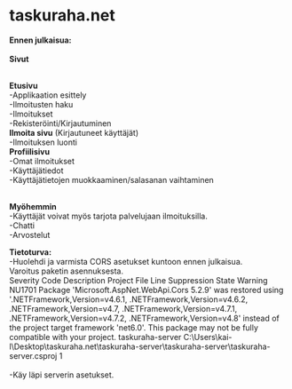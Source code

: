 # taskuraha.net

**Ennen julkaisua:**
<br/>
<br/>**Sivut**

<br/>**Etusivu**
<br/>-Applikaation esittely
<br/>-Ilmoitusten haku
<br/>-Ilmoitukset
<br/>-Rekisteröinti/Kirjautuminen
<br/>**Ilmoita sivu** (Kirjautuneet käyttäjät)
<br/>-Ilmoituksen luonti
<br/>**Profiilisivu**
<br/>-Omat ilmoitukset
<br/>-Käyttäjätiedot
<br/>-Käyttäjätietojen muokkaaminen/salasanan vaihtaminen

<br/>**Myöhemmin**
<br/>-Käyttäjät voivat myös tarjota palvelujaan ilmoituksilla.
<br/>-Chatti
<br/>-Arvostelut

**Tietoturva:**
<br/>-Huolehdi ja varmista CORS asetukset kuntoon ennen julkaisua.
<br/>Varoitus paketin asennuksesta.
<br/>Severity	Code	Description	Project	File	Line	Suppression State
Warning	NU1701	Package 'Microsoft.AspNet.WebApi.Cors 5.2.9' was restored using '.NETFramework,Version=v4.6.1, .NETFramework,Version=v4.6.2, .NETFramework,Version=v4.7, .NETFramework,Version=v4.7.1, .NETFramework,Version=v4.7.2, .NETFramework,Version=v4.8' instead of the project target framework 'net6.0'. This package may not be fully compatible with your project.	taskuraha-server	C:\Users\kai-l\Desktop\taskuraha.net\taskuraha-server\taskuraha-server\taskuraha-server.csproj	1	
<br/>-Käy läpi serverin asetukset.
